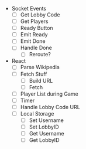  - Socket Events
   - [ ] Get Lobby Code
   - [ ] Get Players
   - [ ] Ready Button
   - [ ] Emit Ready
   - [ ] Emit Done
   - [ ] Handle Done
     - [ ] Reroute?
  
 - React
   - [ ] Parse Wikipedia
   - [ ] Fetch Stuff
     - [ ] Build URL
     - [ ] Fetch
   - [ ] Player List during Game
   - [ ] Timer
   - [ ] Handle Lobby Code URL
   - [ ] Local Storage
     - [ ] Set Username
     - [ ] Set LobbyID
     - [ ] Get Username
     - [ ] Get LobbyID